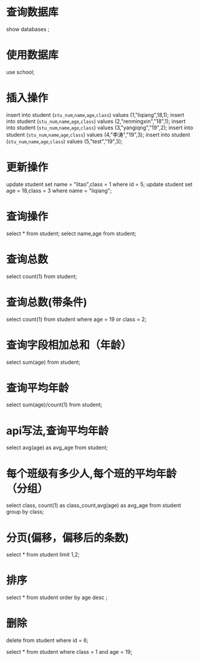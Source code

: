 # 查询数据库
show databases ;
# 使用数据库
use school;
# 插入操作
insert into student (`stu_num`,`name`,`age`,`class`) values (1,"liqiang",18,1);
insert into student (`stu_num`,`name`,`age`,`class`) values (2,"renmingxin","18",1);
insert into student (`stu_num`,`name`,`age`,`class`) values (3,"yangiqng","19",2);
insert into student (`stu_num`,`name`,`age`,`class`) values (4,"李涛","19",3);
insert into student (`stu_num`,`name`,`age`,`class`) values (5,"test","19",3);
# 更新操作
update student set name = "litao",class = 1 where  id = 5;
update student set age = 18,class = 3 where  name = "liqiang";
# 查询操作
select * from student;
select name,age from student;
# 查询总数
select count(1) from student;
# 查询总数(带条件)
select count(1) from student where age = 19 or class = 2;
# 查询字段相加总和（年龄）
select sum(age) from student;
# 查询平均年龄
select sum(age)/count(1) from student;
# api写法,查询平均年龄
select avg(age) as avg_age from student;
# 每个班级有多少人,每个班的平均年龄（分组）
select class, count(1) as class_count,avg(age) as avg_age from student group by class;
# 分页(偏移，偏移后的条数)
select * from student limit 1,2;
# 排序
select * from student order by age desc ;
# 删除
delete from student where id = 6;

select * from student where class = 1 and age = 19;
